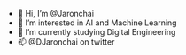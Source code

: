 - 👋 Hi, I’m @Jaronchai
- 👀 I’m interested in AI and Machine Learning
- 🌱 I’m currently studying Digital Engineering
- 📫 @DJaronchai on twitter

<!---
Jaronchai/Jaronchai is a ✨ special ✨ repository because its `README.md` (this file) appears on your GitHub profile.
You can click the Preview link to take a look at your changes.
--->
